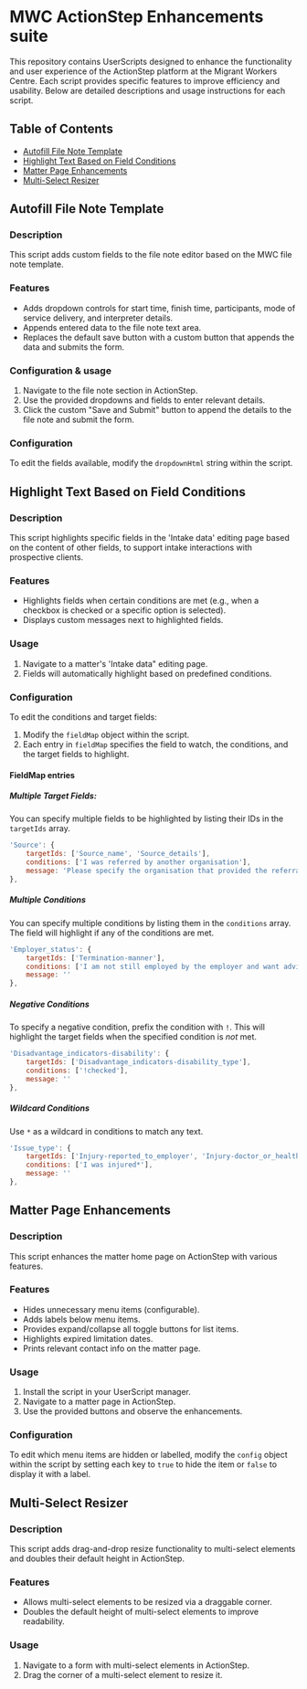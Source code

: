 # MWC ActionStep Enhancements suite

This repository contains UserScripts designed to enhance the functionality and user experience of the ActionStep platform at the Migrant Workers Centre. Each script provides specific features to improve efficiency and usability. Below are detailed descriptions and usage instructions for each script.

## Table of Contents
- [Autofill File Note Template](#autofill-file-note-template)
- [Highlight Text Based on Field Conditions](#highlight-text-based-on-field-conditions)
- [Matter Page Enhancements](#matter-page-enhancements)
- [Multi-Select Resizer](#multi-select-resizer)

## Autofill File Note Template

### Description
This script adds custom fields to the file note editor based on the MWC file note template.

### Features
- Adds dropdown controls for start time, finish time, participants, mode of service delivery, and interpreter details.
- Appends entered data to the file note text area.
- Replaces the default save button with a custom button that appends the data and submits the form.

### Configuration & usage
1. Navigate to the file note section in ActionStep.
2. Use the provided dropdowns and fields to enter relevant details.
3. Click the custom "Save and Submit" button to append the details to the file note and submit the form.

### Configuration
To edit the fields available, modify the `dropdownHtml` string within the script.

## Highlight Text Based on Field Conditions

### Description
This script highlights specific fields in the 'Intake data' editing page based on the content of other fields, to support intake interactions with prospective clients.

### Features
- Highlights fields when certain conditions are met (e.g., when a checkbox is checked or a specific option is selected).
- Displays custom messages next to highlighted fields.

### Usage
1. Navigate to a matter's 'Intake data" editing page.
2. Fields will automatically highlight based on predefined conditions.

### Configuration
To edit the conditions and target fields:
1. Modify the `fieldMap` object within the script.
2. Each entry in `fieldMap` specifies the field to watch, the conditions, and the target fields to highlight.

#### FieldMap entries
##### Multiple Target Fields:
You can specify multiple fields to be highlighted by listing their IDs in the `targetIds` array.
  ```javascript
  'Source': {
      targetIds: ['Source_name', 'Source_details'],
      conditions: ['I was referred by another organisation'],
      message: 'Please specify the organisation that provided the referral and provide contact details.'
  },
  ```
##### Multiple Conditions
You can specify multiple conditions by listing them in the `conditions` array. The field will highlight if any of the conditions are met.
  ```javascript
  'Employer_status': {
      targetIds: ['Termination-manner'],
      conditions: ['I am not still employed by the employer and want advice about the end of my employment', 'I am on leave'],
      message: ''
  },
  ```
##### Negative Conditions
To specify a negative condition, prefix the condition with `!`. This will highlight the target fields when the specified condition is *not* met.
  ```javascript
  'Disadvantage_indicators-disability': {
      targetIds: ['Disadvantage_indicators-disability_type'],
      conditions: ['!checked'],
      message: ''
  },
  ```
##### Wildcard Conditions
Use `*` as a wildcard in conditions to match any text.
  ```javascript
  'Issue_type': {
      targetIds: ['Injury-reported_to_employer', 'Injury-doctor_or_health_professional', 'Injury-certificate_of_capacity'],
      conditions: ['I was injured*'],
      message: ''
  },
  ```

## Matter Page Enhancements

### Description
This script enhances the matter home page on ActionStep with various features.

### Features
- Hides unnecessary menu items (configurable).
- Adds labels below menu items.
- Provides expand/collapse all toggle buttons for list items.
- Highlights expired limitation dates.
- Prints relevant contact info on the matter page.

### Usage
1. Install the script in your UserScript manager.
2. Navigate to a matter page in ActionStep.
3. Use the provided buttons and observe the enhancements.

### Configuration
To edit which menu items are hidden or labelled, modify the `config` object within the script by setting each key to `true` to hide the item or `false` to display it with a label.

## Multi-Select Resizer

### Description
This script adds drag-and-drop resize functionality to multi-select elements and doubles their default height in ActionStep.

### Features
- Allows multi-select elements to be resized via a draggable corner.
- Doubles the default height of multi-select elements to improve readability.

### Usage
1. Navigate to a form with multi-select elements in ActionStep.
2. Drag the corner of a multi-select element to resize it.
